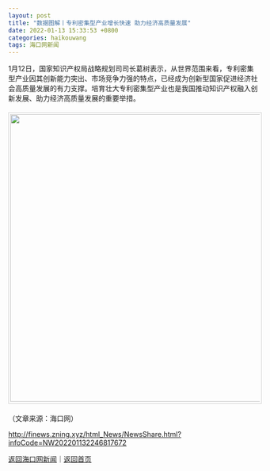 ```yaml
---
layout: post
title: "数据图解丨专利密集型产业增长快速 助力经济高质量发展"
date: 2022-01-13 15:33:53 +0800
categories: haikouwang
tags: 海口网新闻
---
```

<p>1月12日，国家知识产权局战略规划司司长葛树表示，从世界范围来看，专利密集型产业因其创新能力突出、市场竞争力强的特点，已经成为创新型国家促进经济社会高质量发展的有力支撑。培育壮大专利密集型产业也是我国推动知识产权融入创新发展、助力经济高质量发展的重要举措。</p><center><img src="https://dfscdn.dfcfw.com/download/D24827983455882908833_w620h2713.jpg" width="580" emheight="2538" style="border:#d1d1d1 1px solid;padding:3px;margin:5px 0;" /></center><p class="em_media">（文章来源：海口网）</p>

<http://finews.zning.xyz/html_News/NewsShare.html?infoCode=NW202201132246817672>

[返回海口网新闻](//finews.withounder.com/category/haikouwang.html)｜[返回首页](//finews.withounder.com/)